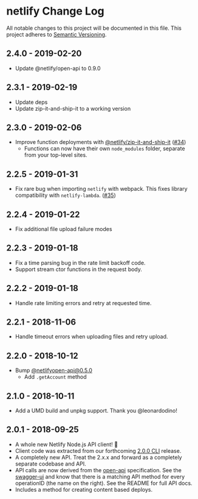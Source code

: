# netlify Change Log
All notable changes to this project will be documented in this file.
This project adheres to [Semantic Versioning](http://semver.org/).

## 2.4.0 - 2019-02-20
* Update @netlify/open-api to 0.9.0

## 2.3.1 - 2019-02-19
* Update deps
* Update zip-it-and-ship-it to a working version

## 2.3.0 - 2019-02-06
* Improve function deployments with [@netlify/zip-it-and-ship-it](https://github.com/netlify/zip-it-and-ship-it) ([#34](https://github.com/netlify/js-client/pull/34))
  * Functions can now have their own `node_modules` folder, separate from your top-level sites.

## 2.2.5 - 2019-01-31
* Fix rare bug when importing `netlify` with webpack.  This fixes library compatibility with `netlify-lambda`. ([#35](https://github.com/netlify/js-client/pull/35))

## 2.2.4 - 2019-01-22
* Fix additional file upload failure modes

## 2.2.3 - 2019-01-18
* Fix a time parsing bug in the rate limit backoff code.
* Support stream ctor functions in the request body.

## 2.2.2 - 2019-01-18
* Handle rate limiting errors and retry at requested time.

## 2.2.1 - 2018-11-06
* Handle timeout errors when uploading files and retry upload.

## 2.2.0 - 2018-10-12
* Bump [@netlifyopen-api@0.5.0](https://github.com/netlify/open-api/releases/tag/v0.5.0)
  * Add `.getAccount` method

## 2.1.0 - 2018-10-11
* Add a UMD build and unpkg support. Thank you @leonardodino!

## 2.0.1 - 2018-09-25
* A whole new Netlify Node.js API client! 🎉
* Client code was extracted from our forthcoming [2.0.0 CLI](https://www.netlify.com/blog/2018/09/10/netlify-cli-2.0-now-in-beta-/) release.
* A completely new API.  Treat the 2.x.x and forward as a completely separate codebase and API.
* API calls are now derived from the [open-api](https://github.com/netlify/open-api) specification.  See the [swagger-ui](https://open-api.netlify.com/#/default) and know that there is a matching API method for every operationID (the name on the right).  See the README for full API docs.
* Includes a method for creating content based deploys.
